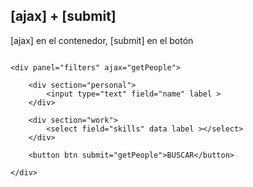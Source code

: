 ## [ajax] + [submit]

[ajax] en el contenedor, [submit] en el botón

```

<div panel="filters" ajax="getPeople">

    <div section="personal">
        <input type="text" field="name" label >
    </div>

    <div section="work">
        <select field="skills" data label ></select>
    </div>

    <button btn submit="getPeople">BUSCAR</button>

</div>

```